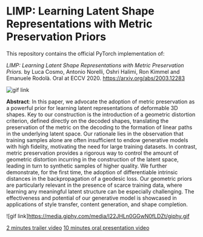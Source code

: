 # LIMP: Learning Latent Shape Representations with Metric Preservation Priors

This repository contains the official PyTorch implementation of:

*LIMP: Learning Latent Shape Representations with Metric Preservation Priors.*
by Luca Cosmo, Antonio Norelli, Oshri Halimi, Ron Kimmel and Emanuele Rodolà.
Oral at ECCV 2020.
https://arxiv.org/abs/2003.12283

![gif link](https://media.giphy.com/media/MeL7cULS5b17D3AOwq/giphy.gif)

**Abstract**: In this paper, we advocate the adoption of metric preservation as a powerful prior for learning latent representations of deformable 3D shapes. Key to our construction is the introduction of a geometric distortion criterion, defined directly on the decoded shapes, translating the preservation of the metric on the decoding to the formation of linear paths in the underlying latent space. Our rationale lies in the observation that training samples alone are often insufficient to endow generative models with high fidelity, motivating the need for large training datasets. In contrast, metric preservation provides a rigorous way to control the amount of geometric distortion incurring in the construction of the latent space, leading in turn to synthetic samples of higher quality. We further demonstrate, for the first time, the adoption of differentiable intrinsic distances in the backpropagation of a geodesic loss. Our geometric priors are particularly relevant in the presence of scarce training data, where learning any meaningful latent structure can be especially challenging. The effectiveness and potential of our generative model is showcased in applications of style transfer, content generation, and shape completion.

![gif link]https://media.giphy.com/media/I22JHLn0GGwN0fLDZt/giphy.gif

[2 minutes trailer video](https://youtu.be/NPE_uey-dXo)
[10 minutes oral presentation video](https://youtu.be/P4uxICQ3QXI)
